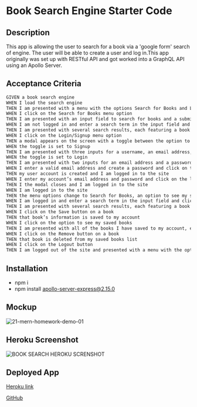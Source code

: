 # Book Search Engine Starter Code

## Description
This app is allowing the user to search for a book via a 'google form' search of engine. The user will be able to create a user and log in.This app originally was set up with RESTful API and got worked into a GraphQL API using an Apollo Server. 

## Acceptance Criteria
```md
GIVEN a book search engine
WHEN I load the search engine
THEN I am presented with a menu with the options Search for Books and Login/Signup and an input field to search for books and a submit button
WHEN I click on the Search for Books menu option
THEN I am presented with an input field to search for books and a submit button
WHEN I am not logged in and enter a search term in the input field and click the submit button
THEN I am presented with several search results, each featuring a book’s title, author, description, image, and a link to that book on the Google Books site
WHEN I click on the Login/Signup menu option
THEN a modal appears on the screen with a toggle between the option to log in or sign up
WHEN the toggle is set to Signup
THEN I am presented with three inputs for a username, an email address, and a password, and a signup button
WHEN the toggle is set to Login
THEN I am presented with two inputs for an email address and a password and login button
WHEN I enter a valid email address and create a password and click on the signup button
THEN my user account is created and I am logged in to the site
WHEN I enter my account’s email address and password and click on the login button
THEN I the modal closes and I am logged in to the site
WHEN I am logged in to the site
THEN the menu options change to Search for Books, an option to see my saved books, and Logout
WHEN I am logged in and enter a search term in the input field and click the submit button
THEN I am presented with several search results, each featuring a book’s title, author, description, image, and a link to that book on the Google Books site and a button to save a book to my account
WHEN I click on the Save button on a book
THEN that book’s information is saved to my account
WHEN I click on the option to see my saved books
THEN I am presented with all of the books I have saved to my account, each featuring the book’s title, author, description, image, and a link to that book on the Google Books site and a button to remove a book from my account
WHEN I click on the Remove button on a book
THEN that book is deleted from my saved books list
WHEN I click on the Logout button
THEN I am logged out of the site and presented with a menu with the options Search for Books and Login/Signup and an input field to search for books and a submit button.
```

## Installation
- npm i
- npm install apollo-server-express@2.15.0 



## Mockup
![21-mern-homework-demo-01](https://user-images.githubusercontent.com/110436164/218948559-50ca4b0b-46e5-48ee-b48c-af2530ac5da7.gif)

## Heroku Screenshot
![BOOK SEARCH HEROKU SCRENSHOT](https://user-images.githubusercontent.com/110436164/220815104-5cad5073-4782-4bae-897b-227db1ecff6b.png)


## Deployed App

[Heroku link](https://book-search-en222.herokuapp.com/)

[GitHub](https://github.com/Valeryo145/Book-Search-Engine)

